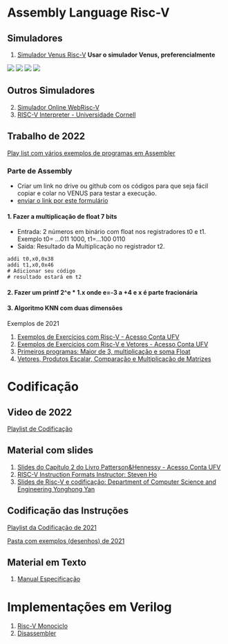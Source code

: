# Assembly Language Risc-V


## Simuladores

1. [Simulador Venus Risc-V](https://www.kvakil.me/venus/)  **Usar o simulador Venus, preferencialmente**


![](https://miro.medium.com/max/800/1*K9_qchqCTGRdM_OiaF-Oew.png)
![](https://miro.medium.com/max/1400/1*f50RuF9IRqgzCatWIpXCuw.png)
![](https://miro.medium.com/max/1400/1*GVqoi2jj6GjounRAhm4xxg.png)
![](https://miro.medium.com/max/720/1*EAp2eigMdoY-44wOIScz6w.png)

## Outros Simuladores

2. [Simulador Online WebRisc-V](https://webriscv.dii.unisi.it/)
3. [RISC-V Interpreter - Universidade Cornell](https://www.cs.cornell.edu/courses/cs3410/2019sp/riscv/interpreter/)

## Trabalho de 2022

[Play list com vários exemplos de programas em Assembler](https://www.youtube.com/playlist?list=PLcvOyD_LMr6lwU_HqhBgzdTP_diV8DKv9)

### Parte de Assembly
* Criar um link no drive ou github com os códigos para que seja fácil copiar e colar no VENUS para testar a execução.
* [enviar o link por este formulário]()

 #### 1. Fazer a multiplicação de float 7 bits
 * Entrada: 2 números em binário com float nos registradores t0 e t1. Exemplo t0= ...011 1000, t1=...100 0110
 * Saida: Resultado da Multiplicação no registrador t2.
 ```
 addi t0,x0,0x38
 addi t1,x0,0x46
 # Adicionar seu código
 # resultado estará em t2
 ```
 
 #### 2. Fazer um printf 2^e * 1.x onde e=-3 a +4 e x é parte fracionária
 #### 3. Algoritmo KNN com duas dimensões

 Exemplos de 2021
 
 1. [Exemplos de Exercícios com Risc-V - Acesso Conta UFV](https://docs.google.com/presentation/d/1tb34UEvhoxoEdC1_fbXu3UY-vA_RvBoIy57_NG5N2Qc/edit?usp=sharing)
 2. [Exemplos de Exercícios com Risc-V e Vetores - Acesso Conta UFV](https://docs.google.com/presentation/d/1WRfD1qvOyuBejxO2VBSerXI2el9rSEjl9r4OwykaSUA/edit?usp=sharing)
3. [Primeiros programas: Maior de 3, multiplicação e soma Float](https://docs.google.com/document/d/1rUmymGDLARdh5TfFf2sVm_lYDWwta8lBEPJUryNs3Xk/edit?usp=sharing)
 4. [Vetores, Produtos Escalar, Comparação e Multiplicação de Matrizes](https://docs.google.com/document/d/1GoO48cAaE69oHqD4giunHLUfNZGUo15V4C1n5g7Yc7k/edit?usp=sharing)

# Codificação 

## Video de 2022

[Playlist de Codificação](https://www.youtube.com/playlist?list=PLcvOyD_LMr6lBkuAXtF-8DH8WHVpnT7Fw)

## Material com slides

1. [Slides do Capítulo 2 do Livro Patterson&Hennessy - Acesso Conta UFV](https://docs.google.com/presentation/d/1BqaqjFikDXnsPEoxdnN7-IbQU2Ji0nUNVJfQDp9I8Dk/edit?usp=sharing)
2. [RISC-V Instruction Formats Instructor: Steven Ho](https://inst.eecs.berkeley.edu/~cs61c/resources/su18_lec/Lecture7.pdf)
3. [Slides de Risc-V e codificação: Department	of	Computer	Science	and	Engineering
Yonghong Yan](https://passlab.github.io/CSCE513/notes/lecture04_RISCV_ISA.pdf)


## Codificação das Instruções

[Playlist da Codificação de 2021](https://www.youtube.com/playlist?list=PLcvOyD_LMr6mTtcPhwp5KFARQOusn66EO)

[Pasta com exemplos (desenhos) de 2021](https://github.com/arduinoufv/inf250/tree/master/Assembler_Risc_V/download/formato)



## Material em Texto

1. [Manual Especificação](https://riscv.org//wp-content/uploads/2017/05/riscv-spec-v2.2.pdf)


# Implementações em Verilog
1. [Risc-V Monociclo](https://github.com/cacauvicosa/mips/tree/master/michael/riscv)
2. [Disassembler](https://github.com/BrunoLevy/learn-fpga/blob/master/FemtoRV/TUTORIALS/FROM_BLINKER_TO_RISCV/riscv_disassembly.v)

